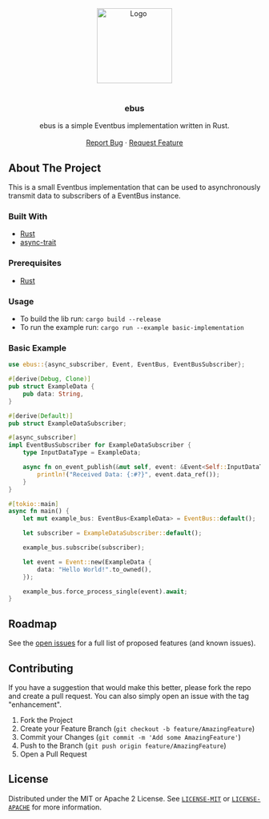 <div align="center">
  <a href="https://github.com/WeirdPtr/ebus/">
    <img src="img/logo.png" alt="Logo" width="150" height="150">
  </a>
</div>

<div id="top"></div>
<br />
<div align="center">
<h3 align="center">ebus</h3>
  <p align="center">
    ebus is a simple Eventbus implementation written in Rust.
    <br />
    <br />
    <a href="https://github.com/WeirdPtr/ebus/issues">Report Bug</a>
    ·
    <a href="https://github.com/WeirdPtr/ebus/issues">Request Feature</a>
  </p>
</div>

## About The Project

This is a small Eventbus implementation that can be used to asynchronously transmit data to subscribers of a EventBus instance.

### Built With

- [Rust](https://www.rust-lang.org/)
- [async-trait](https://crates.io/crates/async-trait/)

### Prerequisites

- [Rust](https://www.rust-lang.org/tools/install)

### Usage

- To build the lib run: `cargo build --release`
- To run the example run: `cargo run --example basic-implementation`

### Basic Example

```rust
use ebus::{async_subscriber, Event, EventBus, EventBusSubscriber};

#[derive(Debug, Clone)]
pub struct ExampleData {
    pub data: String,
}

#[derive(Default)]
pub struct ExampleDataSubscriber;

#[async_subscriber]
impl EventBusSubscriber for ExampleDataSubscriber {
    type InputDataType = ExampleData;

    async fn on_event_publish(&mut self, event: &Event<Self::InputDataType>) {
        println!("Received Data: {:#?}", event.data_ref());
    }
}

#[tokio::main]
async fn main() {
    let mut example_bus: EventBus<ExampleData> = EventBus::default();

    let subscriber = ExampleDataSubscriber::default();

    example_bus.subscribe(subscriber);

    let event = Event::new(ExampleData {
        data: "Hello World!".to_owned(),
    });

    example_bus.force_process_single(event).await;
}

```

## Roadmap

See the [open issues](https://github.com/WeirdPtr/ebus/issues) for a full list of proposed features (and known issues).

## Contributing

If you have a suggestion that would make this better, please fork the repo and create a pull request. You can also simply open an issue with the tag "enhancement".

1. Fork the Project
2. Create your Feature Branch (`git checkout -b feature/AmazingFeature`)
3. Commit your Changes (`git commit -m 'Add some AmazingFeature'`)
4. Push to the Branch (`git push origin feature/AmazingFeature`)
5. Open a Pull Request

## License

Distributed under the MIT or Apache 2 License. See [`LICENSE-MIT`](https://github.com/WeirdPtr/ebus/blob/master/LICENSE-MIT) or [`LICENSE-APACHE`](https://github.com/WeirdPtr/ebus/blob/master/LICENSE-APACHE) for more information.
